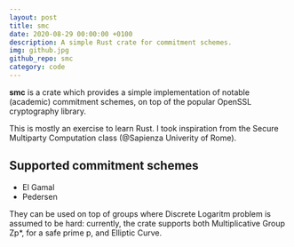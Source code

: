```yaml
---
layout: post
title: smc
date: 2020-08-29 00:00:00 +0100
description: A simple Rust crate for commitment schemes.
img: github.jpg
github_repo: smc
category: code
---
```

**smc** is a crate which provides a simple implementation of notable (academic) commitment schemes, on top of the popular OpenSSL cryptography library.

This is mostly an exercise to learn Rust. I took inspiration from the Secure Multiparty Computation class (@Sapienza Univerity of Rome).

## Supported commitment schemes

* El Gamal
* Pedersen

They can be used on top of groups where Discrete Logaritm problem is
assumed to be hard: currently, the crate supports both Multiplicative
Group Zp*, for a safe prime p, and Elliptic Curve.
